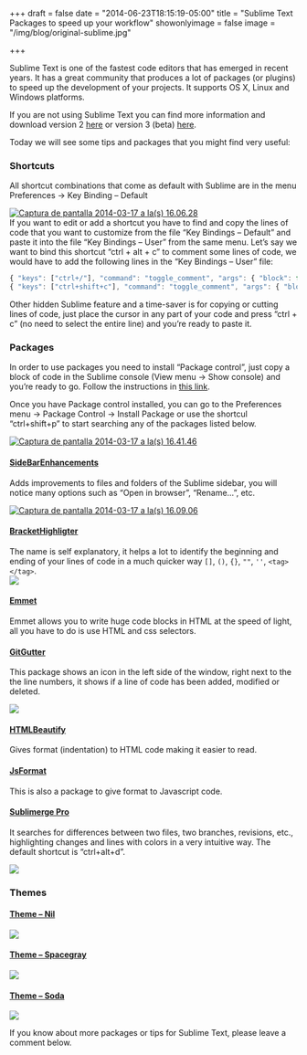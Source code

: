 +++
draft = false
date = "2014-06-23T18:15:19-05:00"
title = "Sublime Text Packages to speed up your workflow"
showonlyimage = false
image = "/img/blog/original-sublime.jpg"

+++

Sublime Text is one of the fastest code editors that has emerged in recent years. It has a great community that produces a lot of packages (or plugins) to speed up the development of your projects. It supports OS X, Linux and Windows platforms.

If you are not using Sublime Text you can find more information and download version 2 [here](http://www.sublimetext.com/) or version 3 (beta) [here](http://www.sublimetext.com/3).

Today we will see some tips and packages that you might find very useful:

### Shortcuts

All shortcut combinations that come as default with Sublime are in the menu Preferences -> Key Binding – Default

[![Captura de pantalla 2014-03-17 a la(s) 16.06.28](http://frontendlabs.io/wp-content/uploads/2014/03/Captura-de-pantalla-2014-03-17-a-las-16.06.28.png)](http://frontendlabs.io/wp-content/uploads/2014/03/Captura-de-pantalla-2014-03-17-a-las-16.06.28.png)  
If you want to edit or add a shortcut you have to find and copy the lines of code that you want to customize from the file “Key Bindings – Default” and paste it into the file “Key Bindings – User” from the same menu. Let’s say we want to bind this shortcut “ctrl + alt + c” to comment some lines of code, we would have to add the following lines in the “Key Bindings – User” file:

~~~js
{ "keys": ["ctrl+/"], "command": "toggle_comment", "args": { "block": false } },  
{ "keys": ["ctrl+shift+c"], "command": "toggle_comment", "args": { "block": true } },  
~~~ 

Other hidden Sublime feature and a time-saver is for copying or cutting lines of code, just place the cursor in any part of your code and press “ctrl + c” (no need to select the entire line) and you’re ready to paste it.

### Packages

In order to use packages you need to install “Package control”, just copy a block of code in the Sublime console (View menu -> Show console) and you’re ready to go. Follow the instructions in [this link](https://sublime.wbond.net/installation).

Once you have Package control installed, you can go to the Preferences menu -> Package Control -> Install Package or use the shortcul “ctrl+shift+p” to start searching any of the packages listed below.

[![Captura de pantalla 2014-03-17 a la(s) 16.41.46](http://frontendlabs.io/wp-content/uploads/2014/03/Captura-de-pantalla-2014-03-17-a-las-16.41.46.png)](http://frontendlabs.io/wp-content/uploads/2014/03/Captura-de-pantalla-2014-03-17-a-las-16.41.46.png)

#### [SideBarEnhancements](https://github.com/titoBouzout/SideBarEnhancements)

Adds improvements to files and folders of the Sublime sidebar, you will notice many options such as “Open in browser”, “Rename…”, etc.

[![Captura de pantalla 2014-03-17 a la(s) 16.09.06](http://frontendlabs.io/wp-content/uploads/2014/03/Captura-de-pantalla-2014-03-17-a-las-16.09.06.png)](http://frontendlabs.io/wp-content/uploads/2014/03/Captura-de-pantalla-2014-03-17-a-las-16.09.06.png)

#### [BracketHighligter](https://github.com/facelessuser/BracketHighlighter)

The name is self explanatory, it helps a lot to identify the beginning and ending of your lines of code in a much quicker way `[]`, `()`, `{}`, `""`, `''`, `<tag></tag>`.  
![](https://github-camo.global.ssl.fastly.net/771f9df16f29a134369cbcb0913f55932d156983/687474703a2f2f646c2e64726f70626f782e636f6d2f752f3334323639382f427261636b6574486967686c6967687465722f4578616d706c65312e706e67)

#### [Emmet](http://docs.emmet.io/)

Emmet allows you to write huge code blocks in HTML at the speed of light, all you have to do is use HTML and css selectors.

#### [GitGutter](https://github.com/jisaacks/GitGutter)

This package shows an icon in the left side of the window, right next to the the line numbers, it shows if a line of code has been added, modified or deleted.

![](https://raw.github.com/jisaacks/GitGutter/master/screenshot.png)

#### [HTMLBeautify](https://github.com/rareyman/HTMLBeautify)

Gives format (indentation) to HTML code making it easier to read.

#### [JsFormat](https://github.com/jdc0589/JsFormat)

This is also a package to give format to Javascript code.

#### [Sublimerge Pro](http://www.sublimerge.com/)

It searches for differences between two files, two branches, revisions, etc., highlighting changes and lines with colors in a very intuitive way. The default shortcut is “ctrl+alt+d”.

![](http://www.sublimerge.com/Images/sublimerge-pro-linux.png)

### Themes

#### [Theme – Nil](https://github.com/nilium/st2-nil-theme)

![](https://github.com/nilium/st2-nil-theme/raw/master/dark.png)

#### [Theme – Spacegray](http://kkga.github.io/spacegray/)

![](http://kkga.github.io/spacegray/assets/spacegray.png)

#### [Theme – Soda](https://github.com/buymeasoda/soda-theme/)

![](https://github-camo.global.ssl.fastly.net/39feeec102d65ccd7a5b7d10bcf3acc674c8705b/687474703a2f2f6275796d6561736f64612e6769746875622e636f6d2f736f64612d7468656d652f696d616765732f73637265656e73686f74732f736f64612d322d6461726b2d7468656d652e706e673f763d32)

If you know about more packages or tips for Sublime Text, please leave a comment below.
